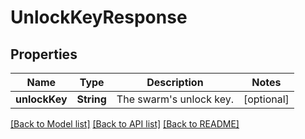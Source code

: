 # UnlockKeyResponse

## Properties
Name | Type | Description | Notes
------------ | ------------- | ------------- | -------------
**unlockKey** | **String** | The swarm&#39;s unlock key. | [optional] 

[[Back to Model list]](../README.md#documentation-for-models) [[Back to API list]](../README.md#documentation-for-api-endpoints) [[Back to README]](../README.md)


